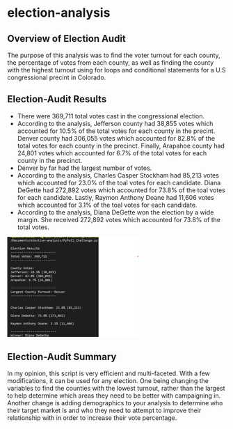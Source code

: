 # election-analysis


## Overview of Election Audit
  The purpose of this analysis was to find the voter turnout for each county, the percentage of votes from each county, as well as finding the county with the highest turnout using for loops and conditional statements for a U.S congressional precint in Colorado.
  
## Election-Audit Results
 - There were 369,711 total votes cast in the congressional election.
 - According to the analysis, Jefferson county had 38,855 votes which accounted for 10.5% of the total votes for each county in the precint. Denver county had 306,055 votes which accounted for 82.8% of the total votes for each county in the precinct. Finally, Arapahoe county had 24,801 votes which accounted for 6.7% of the total votes for each county in the precinct.
 - Denver by far had the largest number of votes.
 - According to the analysis, Charles Casper Stockham had 85,213 votes which accounted for 23.0% of the toal votes for each candidate. Diana DeGette had 272,892 votes which accounted for 73.8% of the toal votes for each candidate. Lastly, Raymon Anthony Doane had 11,606 votes which accounted for 3.1% of the toal votes for each candidate.
 - According to the analysis, Diana DeGette won the election by a wide margin. She received 272,892 votes which accounted for 73.8% of the total votes.
<img src="Untitled.png" width="60%" height="60%" title="Election Results">

## Election-Audit Summary
  In my opinion, this script is very efficient and multi-faceted. With a few modifications, it can be used for any election. One being changing the variables to find the counties with the lowest turnout, rather than the largest to help determine which areas they need to be better with campaigning in. Another change is adding demographics to your analysis to determine who their target market is and who they need to attempt to improve their relationship with in order to increase their vote percentage.
